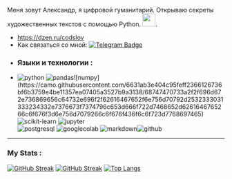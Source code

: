 Меня зовут Александр, я цифровой гуманитарий. Открываю секреты художественных текстов с помощью Python. <img src="https://media.giphy.com/media/WUlplcMpOCEmTGBtBW/giphy.gif" width="30">.
- https://dzen.ru/codslov
- Как связаться со мной: [![Telegram Badge](https://img.shields.io/badge/-panda_ora-blue?style=flat&logo=Telegram&logoColor=white)](your-tg-url)
- ### Языки и технологии :
- ![python](https://img.shields.io/badge/python-316192?style=for-the-badge&logo=docker&logoColor=white) ![pandas]([https://camo.githubusercontent.com/05cab52d05663cecbe47a23ca71075ba81b9080dd50561d0f76eb46e902cfef8/68747470733a2f2f696d672e736869656c64732e696f2f62616467652f70616e6461732d2532333135303435382e7376673f7374796c653d666f722d7468652d6261646765266c6f676f3d70616e646173266c6f676f436f6c6f723d7768697465](https://img.icons8.com/?size=100&id=xSkewUSqtErH&format=png&color=000000))![numpy](https://camo.githubusercontent.com/6631ab3e404c95feff2366126736bf6b3759e4be11357ea07405a3527b9a3138/68747470733a2f2f696d672e736869656c64732e696f2f62616467652f6e756d70792d2532333031333234332e7376673f7374796c653d666f722d7468652d6261646765266c6f676f3d6e756d7079266c6f676f436f6c6f723d7768697465) ![scikit-learn](https://camo.githubusercontent.com/d7eb681a1d19819ff9caeee4e3b0b1748da0b97af47e2084ca3d5e8302aec8a9/68747470733a2f2f696d672e736869656c64732e696f2f62616467652f7363696b69742d2d6c6561726e2d2532334637393331452e7376673f7374796c653d666f722d7468652d6261646765266c6f676f3d7363696b69742d6c6561726e266c6f676f436f6c6f723d7768697465) ![jupyter](https://camo.githubusercontent.com/c044ae9d0419850e7f2385c22ea5de56e101e6a616789bd35d2d8fa137a63642/68747470733a2f2f696d672e736869656c64732e696f2f62616467652f6a7570797465722d2532334641304630302e7376673f7374796c653d666f722d7468652d6261646765266c6f676f3d6a757079746572266c6f676f436f6c6f723d7768697465)  
           ![postgresql](https://img.shields.io/badge/PostgreSQL-316192?style=for-the-badge&logo=postgresql&logoColor=white)
  ![googlecolab](https://img.shields.io/badge/Colab-F9AB00?style=for-the-badge&logo=googlecolab&color=525252) ![markdown](https://img.shields.io/badge/Markdown-000000?style=for-the-badge&logo=markdown&logoColor=white)![github](https://img.shields.io/badge/GitHub-100000?style=for-the-badge&logo=github&logoColor=white)
 
---

### My Stats :
[![GitHub Streak](https://streak-stats.demolab.com?user=ecocity-coder&theme=transparent&hide_border=true&mode=weekly&fire=FF2222&dates=2C68F6&currStreakLabel=2C68F6&currStreakNum=2C68F6)](https://git.io/streak-stats)
<a href="https://git.io/streak-stats"><img src="http://github-readme-streak-stats.herokuapp.com?user=ecocity-coder" alt="GitHub Streak" /></a>
[![Top Langs](https://github-readme-stats.vercel.app/api/top-langs/?username=ecocity-coder&layout=compact&theme=vision-friendly-dark)](https://github.com/anuraghazra/github-readme-stats)
          
